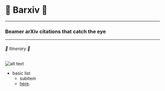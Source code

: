 # :milky_way: Barxiv :milky_way:
---
### Beamer arXiv citations that catch the eye 
---
###### :train2: Itinerary :ship:
![alt text](prearxiv.png)

- basic list 
  - subitem 
  -  [here](hyperlink). 
